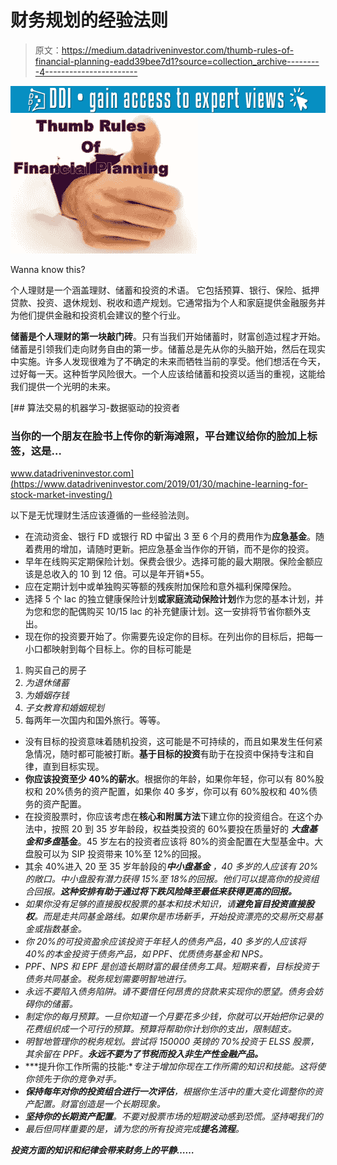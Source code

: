 # 财务规划的经验法则

> 原文：<https://medium.datadriveninvestor.com/thumb-rules-of-financial-planning-eadd39bee7d1?source=collection_archive---------4----------------------->

[![](img/8533007281fe254dc4c9e44eb760593f.png)](http://www.track.datadriveninvestor.com/1B9E)![](img/529b031b545883063661783e4a2e8936.png)

Wanna know this?

个人理财是一个涵盖理财、储蓄和投资的术语。 它包括预算、银行、保险、抵押贷款、投资、退休规划、税收和遗产规划。它通常指为个人和家庭提供金融服务并为他们提供金融和投资机会建议的整个行业。

**储蓄是个人理财的第一块敲门砖**。只有当我们开始储蓄时，财富创造过程才开始。储蓄是引领我们走向财务自由的第一步。储蓄总是先从你的头脑开始，然后在现实中实施。许多人发现很难为了不确定的未来而牺牲当前的享受。他们想活在今天，过好每一天。这种哲学风险很大。一个人应该给储蓄和投资以适当的重视，这能给我们提供一个光明的未来。

[](https://www.datadriveninvestor.com/2019/01/30/machine-learning-for-stock-market-investing/) [## 算法交易的机器学习-数据驱动的投资者

### 当你的一个朋友在脸书上传你的新海滩照，平台建议给你的脸加上标签，这是…

www.datadriveninvestor.com](https://www.datadriveninvestor.com/2019/01/30/machine-learning-for-stock-market-investing/) 

以下是无忧理财生活应该遵循的一些经验法则。

*   在流动资金、银行 FD 或银行 RD 中留出 3 至 6 个月的费用作为**应急基金**。随着费用的增加，请随时更新。把应急基金当作你的开销，而不是你的投资。
*   早年在线购买定期保险计划。保费会很少。选择可能的最大期限。保险金额应该是总收入的 10 到 12 倍。可以是年开销*55。
*   应在定期计划中或单独购买等额的残疾附加保险和意外福利保障保险。
*   选择 5 个 lac 的独立健康保险计划**或家庭流动保险计划**作为您的基本计划，并为您和您的配偶购买 10/15 lac 的补充健康计划。这一安排将节省你额外支出。
*   现在你的投资要开始了。你需要先设定你的目标。在列出你的目标后，把每一小口都映射到每个目标上。你的目标可能是

1.  购买自己的房子
2.  *为退休储蓄*
3.  *为婚姻存钱*
4.  *子女教育和婚姻规划*
5.  每两年一次国内和国外旅行。等等。

*   没有目标的投资意味着随机投资，这可能是不可持续的，而且如果发生任何紧急情况，随时都可能被打断。**基于目标的投资**有助于在投资中保持专注和自律，直到目标实现。
*   **你应该投资至少 40%的薪水**。根据你的年龄，如果你年轻，你可以有 80%股权和 20%债务的资产配置，如果你 40 多岁，你可以有 60%股权和 40%债务的资产配置。
*   在投资股票时，你应该考虑在**核心和附属方法**下建立你的投资组合。在这个办法中，按照 20 到 35 岁年龄段，权益类投资的 60%要投在质量好的 ***大盘基金和多盘*基金**。45 岁左右的投资者应该将 80%的资金配置在大型基金中。大盘股可以为 SIP 投资带来 10%至 12%的回报。
*   其余 40%进入 20 至 35 岁年龄段的****中小盘基金*** ，40 多岁的人应该有 20%的敞口。中小盘股有潜力获得 15%至 18%的回报。他们可以提高你的投资组合回报。**这种安排有助于通过将下跌风险降至最低来获得更高的回报。***
*   *如果你没有足够的直接股权股票的基本和技术知识，请**避免盲目投资直接股权**。而是走共同基金路线。如果你是市场新手，开始投资漂亮的交易所交易基金或指数基金。*
*   *你 20%的可投资盈余应该投资于年轻人的债务产品，40 多岁的人应该将 40%的本金投资于债务产品，如 PPF、优质债务基金和 NPS。*
*   *PPF、NPS 和 EPF 是创造长期财富的最佳债务工具。短期来看，目标投资于债务共同基金。税务规划需要明智地进行。*
*   *永远不要陷入债务陷阱。请不要借任何昂贵的贷款来实现你的愿望。债务会妨碍你的储蓄。*
*   *制定你的每月预算。一旦你知道一个月要花多少钱，你就可以开始把你记录的花费组织成一个可行的预算。预算将帮助你计划你的支出，限制超支。*
*   *明智地管理你的税务规划。尝试将 150000 英镑的 70%投资于 ELSS 股票，其余留在 PPF。**永远不要为了节税而投入非生产性金融产品。***
*   ***提升你工作所需的技能:**专注于增加你现在工作所需的知识和技能。这将使你领先于你的竞争对手。*
*   ***保持每年对你的投资组合进行一次评估**，根据你生活中的重大变化调整你的资产配置。财富创造是一个长期现象。*
*   ***坚持你的长期资产配置**。不要对股票市场的短期波动感到恐慌。坚持喝我们的*
*   *最后但同样重要的是，请为您的所有投资完成**提名流程**。*

***投资方面的知识和纪律会带来财务上的平静……***